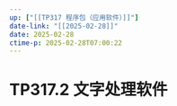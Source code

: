```yaml
---
up: ["[[TP317 程序包（应用软件）]]"]
date-link: "[[2025-02-28]]"
date: 2025-02-28
ctime-p: 2025-02-28T07:00:22
---
```


# TP317.2 文字处理软件
